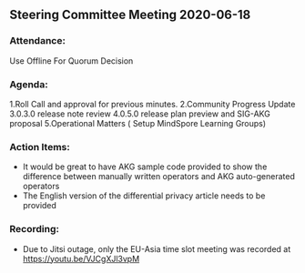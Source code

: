 ## Steering Committee Meeting 2020-06-18

### Attendance:
Use Offline For Quorum Decision

### Agenda:
1.Roll Call and approval for previous minutes.
2.Community Progress Update
3.0.3.0 release note review
4.0.5.0 release plan preview and SIG-AKG proposal
5.Operational Matters ( Setup MindSpore Learning Groups)

### Action Items:
* It would be great to have AKG sample code provided to show the difference
between manually written operators and AKG auto-generated operators
* The English version of the differential privacy article needs to be provided

### Recording:
* Due to Jitsi outage, only the EU-Asia time slot meeting was recorded at
https://youtu.be/VJCgXJl3vpM
